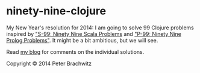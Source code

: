 # ninety-nine-clojure
My New Year's resolution for 2014: I am going to solve 99 Clojure problems inspired by ["S-99: Ninety Nine Scala Problems](href="http://aperiodic.net/phil/scala/s-99/) and ["P-99: Ninety Nine Prolog Problems"](https://sites.google.com/site/prologsite/prolog-problems). It might be a bit ambitious, but we will see.

Read [my blog](http://pbrc.blogspot.com/2014/01/ninety-nine-clojure-problems.html) for comments on the individual solutions. 

Copyright © 2014 Peter Brachwitz

